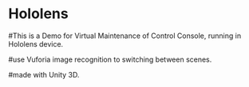 # Hololens
#This is a Demo for Virtual Maintenance of Control Console, running in Hololens device.

#use Vuforia image recognition to switching between scenes.

#made with Unity 3D.
